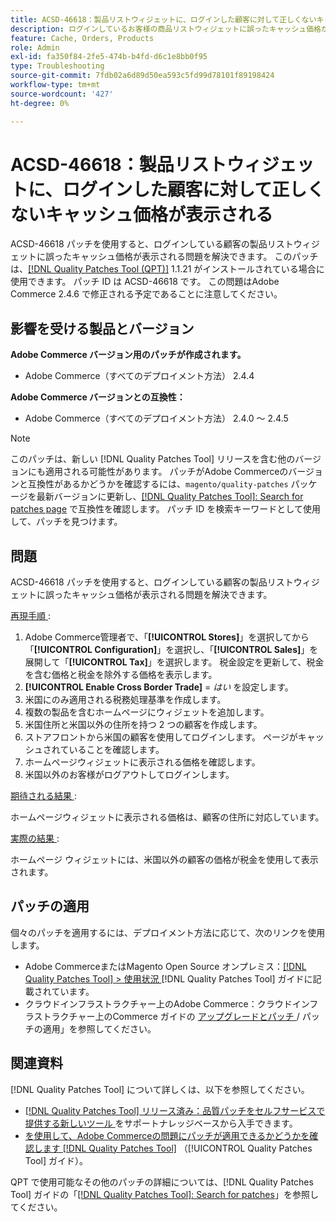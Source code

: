 ```yaml
---
title: ACSD-46618：製品リストウィジェットに、ログインした顧客に対して正しくないキャッシュ価格が表示される
description: ログインしているお客様の商品リストウィジェットに誤ったキャッシュ価格が表示されるAdobe Commerceの問題を修正するために、パッチを適用します。
feature: Cache, Orders, Products
role: Admin
exl-id: fa350f84-2fe5-474b-b4fd-d6c1e8bb0f95
type: Troubleshooting
source-git-commit: 7fdb02a6d89d50ea593c5fd99d78101f89198424
workflow-type: tm+mt
source-wordcount: '427'
ht-degree: 0%

---
```


# ACSD-46618：製品リストウィジェットに、ログインした顧客に対して正しくないキャッシュ価格が表示される

ACSD-46618 パッチを使用すると、ログインしている顧客の製品リストウィジェットに誤ったキャッシュ価格が表示される問題を解決できます。 このパッチは、[[!DNL Quality Patches Tool (QPT)]](https://experienceleague.adobe.com/docs/commerce-knowledge-base/kb/announcements/commerce-announcements/magento-quality-patches-released-new-tool-to-self-serve-quality-patches.html?lang=ja) 1.1.21 がインストールされている場合に使用できます。 パッチ ID は ACSD-46618 です。 この問題はAdobe Commerce 2.4.6 で修正される予定であることに注意してください。

## 影響を受ける製品とバージョン

**Adobe Commerce バージョン用のパッチが作成されます。**
* Adobe Commerce（すべてのデプロイメント方法） 2.4.4

**Adobe Commerce バージョンとの互換性：**
* Adobe Commerce（すべてのデプロイメント方法） 2.4.0 ～ 2.4.5

>[!NOTE]
>
>このパッチは、新しい [!DNL Quality Patches Tool] リリースを含む他のバージョンにも適用される可能性があります。 パッチがAdobe Commerceのバージョンと互換性があるかどうかを確認するには、`magento/quality-patches` パッケージを最新バージョンに更新し、[[!DNL Quality Patches Tool]: Search for patches page](https://experienceleague.adobe.com/tools/commerce-quality-patches/index.html?lang=ja) で互換性を確認します。 パッチ ID を検索キーワードとして使用して、パッチを見つけます。

## 問題

ACSD-46618 パッチを使用すると、ログインしている顧客の製品リストウィジェットに誤ったキャッシュ価格が表示される問題を解決できます。

<u> 再現手順 </u>:

1. Adobe Commerce管理者で、「**[!UICONTROL Stores]**」を選択してから「**[!UICONTROL Configuration]**」を選択し、「**[!UICONTROL Sales]**」を展開して「**[!UICONTROL Tax]**」を選択します。 税金設定を更新して、税金を含む価格と税金を除外する価格を表示します。
1. **[!UICONTROL Enable Cross Border Trade]** = _はい_ を設定します。
1. 米国にのみ適用される税務処理基準を作成します。
1. 複数の製品を含むホームページにウィジェットを追加します。
1. 米国住所と米国以外の住所を持つ 2 つの顧客を作成します。
1. ストアフロントから米国の顧客を使用してログインします。 ページがキャッシュされていることを確認します。
1. ホームページウィジェットに表示される価格を確認します。
1. 米国以外のお客様がログアウトしてログインします。

<u> 期待される結果 </u>:

ホームページウィジェットに表示される価格は、顧客の住所に対応しています。

<u> 実際の結果 </u>:

ホームページ ウィジェットには、米国以外の顧客の価格が税金を使用して表示されます。

## パッチの適用

個々のパッチを適用するには、デプロイメント方法に応じて、次のリンクを使用します。

* Adobe CommerceまたはMagento Open Source オンプレミス：[[!DNL Quality Patches Tool] > 使用状況 ](/help/tools/quality-patches-tool/usage.md) [!DNL Quality Patches Tool] ガイドに記載されています。
* クラウドインフラストラクチャー上のAdobe Commerce：クラウドインフラストラクチャー上のCommerce ガイドの [ アップグレードとパッチ ](https://experienceleague.adobe.com/docs/commerce-cloud-service/user-guide/develop/upgrade/apply-patches.html?lang=ja)/ パッチの適用」を参照してください。

## 関連資料

[!DNL Quality Patches Tool] について詳しくは、以下を参照してください。

* [[!DNL Quality Patches Tool]  リリース済み：品質パッチをセルフサービスで提供する新しいツール ](https://experienceleague.adobe.com/ja/docs/commerce-operations/tools/quality-patches-tool/quality-patches-tool-to-self-serve-quality-patches) をサポートナレッジベースから入手できます。
* [ を使用して、Adobe Commerceの問題にパッチが適用できるかどうかを確認します  [!DNL Quality Patches Tool]](/help/tools/quality-patches-tool/patches-available-in-qpt/check-patch-for-magento-issue-with-magento-quality-patches.md) （[!UICONTROL Quality Patches Tool] ガイド）。


QPT で使用可能なその他のパッチの詳細については、[!DNL Quality Patches Tool] ガイドの「[[!DNL Quality Patches Tool]: Search for patches](https://experienceleague.adobe.com/tools/commerce-quality-patches/index.html?lang=ja)」を参照してください。
